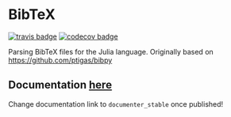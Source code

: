 # BibTeX

[![travis badge][travis_badge]][travis_url]
[![codecov badge][codecov_badge]][codecov_url]

Parsing BibTeX files for the Julia language.  Originally based on https://github.com/ptigas/bibpy

## Documentation [here][documenter_latest]

Change documentation link to `documenter_stable` once published!

[travis_badge]: https://travis-ci.org/JuliaTeX/BibTeX.jl.svg?branch=master
[travis_url]: https://travis-ci.org/JuliaTeX/BibTeX.jl

[appveyor_badge]: https://ci.appveyor.com/api/projects/status/github/JuliaTeX/BibTeX.jl?svg=true&branch=master
[appveyor_url]: https://ci.appveyor.com/project/JuliaTeX/bibtex-jl

[codecov_badge]: http://codecov.io/github/JuliaTeX/BibTeX.jl/coverage.svg?branch=master
[codecov_url]: http://codecov.io/github/JuliaTeX/BibTeX.jl?branch=master

[documenter_stable]: https://JuliaTeX.github.io/BibTeX.jl/stable
[documenter_latest]: https://JuliaTeX.github.io/BibTeX.jl/latest
